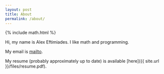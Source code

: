 ```yaml
---
layout: post
title: About
permalink: /about/
---
```

{% include math.html %}

Hi, my name is Alex Eftimiades. I like math and programming.

My email is [mailto](mailto:alexeftimiades@gmail.com).

My resume (probably approximately up to date) is available [here]({{ site.url }}/files/resume.pdf).
